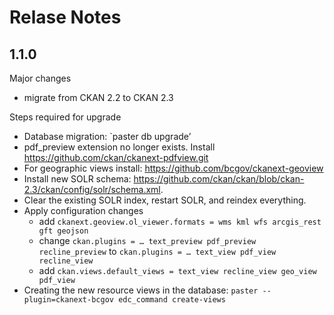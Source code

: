 # Relase Notes

## 1.1.0

Major changes

- migrate from CKAN 2.2 to CKAN 2.3

Steps required for upgrade

- Database migration: `paster db upgrade’
- pdf_preview extension no longer exists. Install https://github.com/ckan/ckanext-pdfview.git
- For geographic views install: https://github.com/bcgov/ckanext-geoview
- Install new SOLR schema: https://github.com/ckan/ckan/blob/ckan-2.3/ckan/config/solr/schema.xml.
- Clear the existing SOLR index, restart SOLR, and reindex everything.
- Apply configuration changes
  - add `ckanext.geoview.ol_viewer.formats = wms kml wfs arcgis_rest gft geojson`
  - change `ckan.plugins = … text_preview pdf_preview recline_preview` to
`ckan.plugins = … text_view pdf_view recline_view`
  - add `ckan.views.default_views = text_view recline_view geo_view pdf_view`
- Creating the new resource views in the database: `paster --plugin=ckanext-bcgov edc_command create-views`
